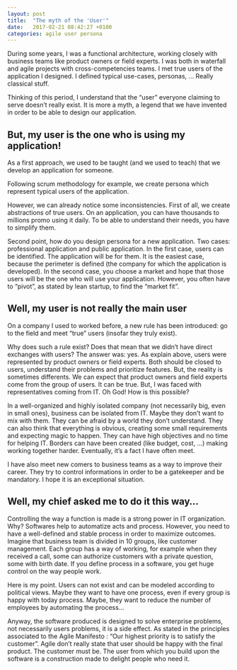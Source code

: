 ```yaml
---
layout: post
title:  "The myth of the 'User'"
date:   2017-02-21 08:42:27 +0100
categories: agile user persona
---
```


During some years, I was a functional architecture, working closely with business teams like product owners or field experts. I was both in waterfall and agile projects with cross-competencies teams. I met true users of the application I designed. I defined typical use-cases, personas, … Really classical stuff. 

Thinking of this period, I understand that the “user” everyone claiming to serve doesn’t really exist. It is more a myth, a legend that we have invented in order to be able to design our application.

## But, my user is the one who is using my application!

As a first approach, we used to be taught (and we used to teach) that we develop an application for someone.

Following scrum methodology for example, we create persona which represent typical users of the application. 

However, we can already notice some inconsistencies. First of all, we create abstractions of true users. On an application, you can have thousands to millions promo using it daily. To be able to understand their needs, you have to simplify them.

Second point, how do you design persona for a new application. Two cases: professional application and public application. In the first case, users can be identified. The application will be for them. It is the easiest case, because the perimeter is defined (the company for which the application is developed). In the second case, you choose a market and hope that those users will be the one who will use your application. However, you often have to “pivot”, as stated by lean startup, to find the “market fit”. 
## Well, my user is not really the main user
On a company I used to worked before, a new rule has been introduced: go to the field and meet “true” users (insofar they truly exist).

Why does such a rule exist? Does that mean that we didn’t have direct exchanges with users? The answer was: yes. As explain above, users were represented by product owners or field experts. Both should be closed to users, understand their problems and prioritize features. But, the reality is sometimes differents. We can expect that product owners and field experts come from the group of users. It can be true. But, I was faced with representatives coming from IT. Oh God! How is this possible? 

In a well-organized and highly isolated company (not necessarily big, even in small ones), business can be isolated from IT. Maybe they don’t want to mix with them. They can be afraid by a world they don’t understand. They can also think that everything is obvious, creating some small requirements and expecting magic to happen. They can have high objectives and no time for helping IT. Borders can have been created (like budget, cost, …) making working together harder. Eventually, it’s a fact I have often meet.

I have also meet new comers to business teams as a way to improve their career. They try to control informations in order to be a gatekeeper and be mandatory. I hope it is an exceptional situation.

## Well, my chief asked me to do it this way…

Controlling the way a function is made is a strong power in IT organization. Why? Softwares help to automatize acts and process. However, you need to have a well-defined and stable process in order to maximize outcomes. Imagine that business team is divided in 10 groups, like customer management. Each group has a way of working, for example when they received a call, some can authorize customers with a private question, some with birth date. If you define process in a software, you get huge control on the way people work.

Here is my point. Users can not exist and can be modeled according to political views. Maybe they want to have one process, even if every group is happy with today process. Maybe, they want to reduce the number of employees by automating the process… 


Anyway, the software produced is designed to solve enterprise problems, not necessarily users problems, it is a side effect. As stated in the principles associated to the Agile Manifesto : “Our highest priority is to satisfy the customer”. Agile don’t really state that user should be happy with the final product. The customer must be. The user from which you build upon the software is a construction made to delight people who need it. 

